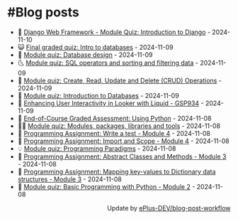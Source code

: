 # #Blog posts
<!-- BLOG-POST-LIST:START -->
- 🧰 [Django Web Framework - Module Quiz: Introduction to Django](https://eplus.dev/django-web-framework-module-quiz-introduction-to-django) - 2024-11-10
- 😺 [Final graded quiz: Intro to databases](https://eplus.dev/final-graded-quiz-intro-to-databases) - 2024-11-09
- 🗽 [Module quiz: Database design](https://eplus.dev/module-quiz-database-design) - 2024-11-09
- 🌜 [Module quiz: SQL operators and sorting and filtering data](https://eplus.dev/module-quiz-sql-operators-and-sorting-and-filtering-data) - 2024-11-09
- 📝 [Module quiz: Create, Read, Update and Delete &lpar;CRUD&rpar; Operations](https://eplus.dev/module-quiz-create-read-update-and-delete-crud-operations) - 2024-11-09
- 🚀 [Module quiz: Introduction to Databases](https://eplus.dev/module-quiz-introduction-to-databases) - 2024-11-09
- 💼 [Enhancing User Interactivity in Looker with Liquid - GSP934](https://eplus.dev/enhancing-user-interactivity-in-looker-with-liquid-gsp934) - 2024-11-09
- 🦣 [End-of-Course Graded Assessment: Using Python](https://eplus.dev/end-of-course-graded-assessment-using-python) - 2024-11-08
- 👨‍🏫 [Module quiz: Modules, packages, libraries and tools](https://eplus.dev/module-quiz-modules-packages-libraries-and-tools) - 2024-11-08
- 🔭 [Programming Assignment: Write a test - Module 4](https://eplus.dev/programming-assignment-write-a-test-module-4) - 2024-11-08
- 🤡 [Programming Assignment: Import and Scope - Module 4](https://eplus.dev/programming-assignment-import-and-scope-module-4) - 2024-11-08
- 💡 [Module quiz: Programming Paradigms](https://eplus.dev/module-quiz-programming-paradigms) - 2024-11-08
- 🦣 [Programming Assignment: Abstract Classes and Methods - Module 3](https://eplus.dev/programming-assignment-abstract-classes-and-methods-module-3) - 2024-11-08
- 💪 [Programming Assignment: Mapping key-values to Dictionary data structures - Module 3](https://eplus.dev/programming-assignment-mapping-key-values-to-dictionary-data-structures-module-3) - 2024-11-08
- 🤡 [Module quiz: Basic Programming with Python - Module 2](https://eplus.dev/module-quiz-basic-programming-with-python-module-2) - 2024-11-08<!-- BLOG-POST-LIST:END -->
<div align="right">
  Update by <a target="_blank"
    href="https://github.com/ePlus-DEV/blog-post-workflow">ePlus-DEV/blog-post-workflow</a>
</div>
